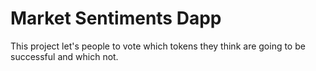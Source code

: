 # Market Sentiments Dapp

This project let's people to vote which tokens they think are going to be successful and which not.
